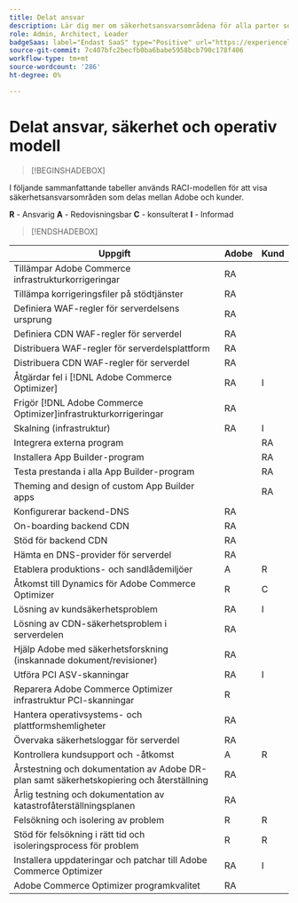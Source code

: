 ```yaml
---
title: Delat ansvar
description: Lär dig mer om säkerhetsansvarsområdena för alla parter som deltar i ditt [!DNL Adobe Commerce Optimizer] projekt.
role: Admin, Architect, Leader
badgeSaas: label="Endast SaaS" type="Positive" url="https://experienceleague.adobe.com/en/docs/commerce/user-guides/product-solutions" tooltip="Gäller endast Adobe Commerce as a Cloud Service- och Adobe Commerce Optimizer-projekt (SaaS-infrastruktur som hanteras av Adobe)."
source-git-commit: 7c407bfc2becfb0ba6babe5958bcb790c178f406
workflow-type: tm+mt
source-wordcount: '286'
ht-degree: 0%

---
```


# Delat ansvar, säkerhet och operativ modell

>[!BEGINSHADEBOX]

I följande sammanfattande tabeller används RACI-modellen för att visa säkerhetsansvarsområden som delas mellan Adobe och kunder.

**R** - Ansvarig
**A** - Redovisningsbar
**C** - konsulterat
**I** - Informad

>[!ENDSHADEBOX]

| Uppgift | Adobe | Kund |
| --- | --- | --- |
| Tillämpar Adobe Commerce infrastrukturkorrigeringar | RA | |
| Tillämpa korrigeringsfiler på stödtjänster | RA | |
| Definiera WAF-regler för serverdelsens ursprung | RA | |
| Definiera CDN WAF-regler för serverdel | RA | |
| Distribuera WAF-regler för serverdelsplattform | RA | |
| Distribuera CDN WAF-regler för serverdel | RA | |
| Åtgärdar fel i [!DNL Adobe Commerce Optimizer] | RA | I |
| Frigör [!DNL Adobe Commerce Optimizer]infrastrukturkorrigeringar | RA | |
| Skalning (infrastruktur) | RA | I |
| Integrera externa program | | RA |
| Installera App Builder-program | | RA |
| Testa prestanda i alla App Builder-program | | RA |
| Theming and design of custom App Builder apps | | RA |
| Konfigurerar backend-DNS | RA |  |
| On-boarding backend CDN | RA |  |
| Stöd för backend CDN | RA |  |
| Hämta en DNS-provider för serverdel | RA | |
| Etablera produktions- och sandlådemiljöer | A | R |
| Åtkomst till Dynamics för Adobe Commerce Optimizer | R | C |
| Lösning av kundsäkerhetsproblem | RA | I |
| Lösning av CDN-säkerhetsproblem i serverdelen | RA | |
| Hjälp Adobe med säkerhetsforskning (inskannade dokument/revisioner) | RA | |
| Utföra PCI ASV-skanningar | RA | I |
| Reparera Adobe Commerce Optimizer infrastruktur PCI-skanningar | R | |
| Hantera operativsystems- och plattformshemligheter | RA | |
| Övervaka säkerhetsloggar för serverdel | RA | |
| Kontrollera kundsupport och -åtkomst | A | R |
| Årstestning och dokumentation av Adobe DR-plan samt säkerhetskopiering och återställning | RA | |
| Årlig testning och dokumentation av katastrofåterställningsplanen | RA | |
| Felsökning och isolering av problem | R | R |
| Stöd för felsökning i rätt tid och isoleringsprocess för problem | R | R |
| Installera uppdateringar och patchar till Adobe Commerce Optimizer | RA | I |
| Adobe Commerce Optimizer programkvalitet | RA | |
